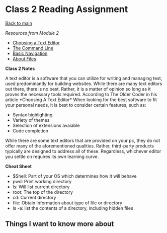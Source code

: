 # Class 2 Reading Assignment

[Back to main](https://michaeldulin.github.io/reading-notes)

*Resources from Module 2* 
- [Choosing a Text Editor](https://codefellows.github.io/code-102-guide/curriculum/class-02/Choosing-A-Text-Editor--The-Older-Coder.pdf)
- [The Command Line](https://ryanstutorials.net/linuxtutorial/commandline.php)
- [Basic Navigation](https://ryanstutorials.net/linuxtutorial/navigation.php)
- [About Files](https://ryanstutorials.net/linuxtutorial/aboutfiles.php)

**Class 2 Notes**

<p>A text editor is a software that you can utilize for writing and managing test, used predominantly for building websites. While there are many text editors out there, there is no best. Rather, it is a matter of opinion so long as it proves the necessary tools required. According to The Older Coder in his article *Choosing A Text Editor* When looking for the best software to fit your personal needs, it is best to consider certain features, such as:   
</p>

- Syntax highlighting
- Variety of themes
- Selection of extensions avaiable 
- Code completion 

<p>While there are some text editors that are provided on your pc, they do not offer many of the aforementioned qualities. Rather, third-party products typically are designed to address all of these. Regardless, whichever editor you settle on requires its own learning curve. 
</p>

**Cheat Sheet**

- $Shell: Part of your OS which determines how it will behave
- pwd: Print working directory 
- ls: Will list current directory
- root: The top of the directory
- cd: Current directory
- file: Obtain information about type of file or directory 
- ls -a: list the contents of a directory, including hidden files

## Things I want to know more about
